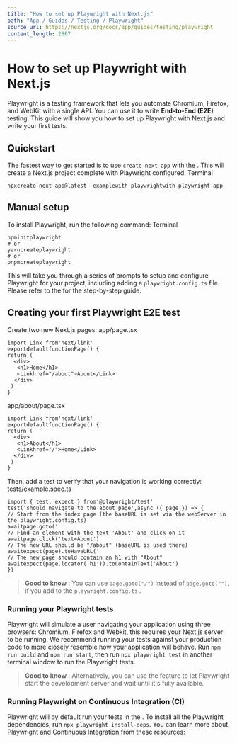 ```yaml
---
title: "How to set up Playwright with Next.js"
path: "App / Guides / Testing / Playwright"
source_url: https://nextjs.org/docs/app/guides/testing/playwright
content_length: 2867
---
```


# How to set up Playwright with Next.js
Playwright is a testing framework that lets you automate Chromium, Firefox, and WebKit with a single API. You can use it to write **End-to-End (E2E)** testing. This guide will show you how to set up Playwright with Next.js and write your first tests.
## Quickstart
The fastest way to get started is to use `create-next-app` with the . This will create a Next.js project complete with Playwright configured.
Terminal
```
npxcreate-next-app@latest--examplewith-playwrightwith-playwright-app
```

## Manual setup
To install Playwright, run the following command:
Terminal
```
npminitplaywright
# or
yarncreateplaywright
# or
pnpmcreateplaywright
```

This will take you through a series of prompts to setup and configure Playwright for your project, including adding a `playwright.config.ts` file. Please refer to the for the step-by-step guide.
## Creating your first Playwright E2E test
Create two new Next.js pages:
app/page.tsx
```
import Link from'next/link'
exportdefaultfunctionPage() {
return (
  <div>
   <h1>Home</h1>
   <Linkhref="/about">About</Link>
  </div>
 )
}
```

app/about/page.tsx
```
import Link from'next/link'
exportdefaultfunctionPage() {
return (
  <div>
   <h1>About</h1>
   <Linkhref="/">Home</Link>
  </div>
 )
}
```

Then, add a test to verify that your navigation is working correctly:
tests/example.spec.ts
```
import { test, expect } from'@playwright/test'
test('should navigate to the about page',async ({ page }) => {
// Start from the index page (the baseURL is set via the webServer in the playwright.config.ts)
awaitpage.goto('
// Find an element with the text 'About' and click on it
awaitpage.click('text=About')
// The new URL should be "/about" (baseURL is used there)
awaitexpect(page).toHaveURL('
// The new page should contain an h1 with "About"
awaitexpect(page.locator('h1')).toContainText('About')
})
```

> **Good to know** : You can use `page.goto("/")` instead of `page.goto("")`, if you add to the `playwright.config.ts` .
### Running your Playwright tests
Playwright will simulate a user navigating your application using three browsers: Chromium, Firefox and Webkit, this requires your Next.js server to be running. We recommend running your tests against your production code to more closely resemble how your application will behave.
Run `npm run build` and `npm run start`, then run `npx playwright test` in another terminal window to run the Playwright tests.
> **Good to know** : Alternatively, you can use the feature to let Playwright start the development server and wait until it's fully available.
### Running Playwright on Continuous Integration (CI)
Playwright will by default run your tests in the . To install all the Playwright dependencies, run `npx playwright install-deps`.
You can learn more about Playwright and Continuous Integration from these resources:
